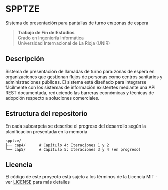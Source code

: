 # SPPTZE
Sistema de presentación para pantallas de turno en zonas de espera

> **Trabajo de Fin de Estudios**  
> Grado en Ingeniería Informática  
> Universidad Internacional de La Rioja (UNIR)  

## Descripción
Sistema de presentación de llamadas de turno para zonas de espera en organizaciones que gestionan flujos de personas como centros sanitarios y administraciones públicas. El sistema está diseñado para integrarse fácilmente con los sistemas de información existentes mediante una API REST documentada, reduciendo las barreras económicas y técnicas de adopción respecto a soluciones comerciales.

## Estructura del repositorio
En cada subcarpeta se describe el progreso del desarrollo según la planificación presentada en la memoria
```
spptze/
├── cap4/      # Capítulo 4: Iteraciones 1 y 2
└── cap5/      # Capítulo 5: Iteraciones 3 y 4 (en progreso)
```

## Licencia
El código de este proyecto está sujeto a los términos de la Licencia MIT - ver [LICENSE](LICENSE) para más detalles
